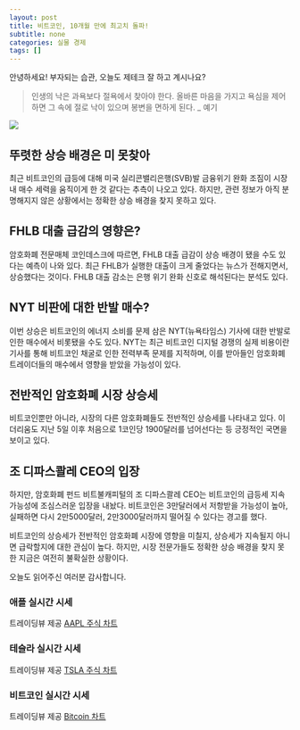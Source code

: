 ```yaml
---
layout: post
title: 비트코인, 10개월 만에 최고치 돌파!
subtitle: none
categories: 실물 경제
tags: []
---
```


안녕하세요! 부자되는 습관, 오늘도 제테크 잘 하고 계시나요?

> 인생의 낙은 과욕보다 절욕에서 찾아야 한다. 올바른 마음을 가지고 욕심을 제어하면 그 속에 절로 낙이 있으며 봉변을 면하게 된다. _ 예기





![](https://source.unsplash.com/800x450/?luxury)

##  뚜렷한 상승 배경은 미 못찾아
최근 비트코인의 급등에 대해 미국 실리콘밸리은행(SVB)발 금융위기 완화 조짐이 시장 내 매수 세력을 움직이게 한 것 같다는 추측이 나오고 있다. 하지만, 관련 정보가 아직 분명해지지 않은 상황에서는 정확한 상승 배경을 찾지 못하고 있다.

## FHLB 대출 급감의 영향은?
암호화폐 전문매체 코인데스크에 따르면, FHLB 대출 급감이 상승 배경이 됐을 수도 있다는 예측이 나와 있다. 최근 FHLB가 실행한 대출이 크게 줄었다는 뉴스가 전해지면서, 상승했다는 것이다. FHLB 대출 감소는 은행 위기 완화 신호로 해석된다는 분석도 있다.

## NYT 비판에 대한 반발 매수?
이번 상승은 비트코인의 에너지 소비를 문제 삼은 NYT(뉴욕타임스) 기사에 대한 반발로 인한 매수에서 비롯됐을 수도 있다. NYT는 최근 비트코인 디지털 경쟁의 실제 비용이란 기사를 통해 비트코인 채굴로 인한 전력부족 문제를 지적하며, 이를 받아들인 암호화폐 트레이더들의 매수에서 영향을 받았을 가능성이 있다.

## 전반적인 암호화폐 시장 상승세
비트코인뿐만 아니라, 시장의 다른 암호화폐들도 전반적인 상승세를 나타내고 있다. 이더리움도 지난 5일 이후 처음으로 1코인당 1900달러를 넘어선다는 등 긍정적인 국면을 보이고 있다.

## 조 디파스콸레 CEO의 입장
하지만, 암호화폐 펀드 비트불캐피털의 조 디파스콸레 CEO는 비트코인의 급등세 지속 가능성에 조심스러운 입장을 내놨다. 비트코인은 3만달러에서 저항받을 가능성이 높아, 실패하면 다시 2만5000달러, 2만3000달러까지 떨어질 수 있다는 경고를 했다.

비트코인의 상승세가 전반적인 암호화폐 시장에 영향을 미칠지, 상승세가 지속될지 아니면 급락할지에 대한 관심이 높다. 하지만, 시장 전문가들도 정확한 상승 배경을 찾지 못한 지금은 여전히 불확실한 상황이다.

오늘도 읽어주신 여러분 감사합니다.

### 애플 실시간 시세


<!-- TradingView Widget BEGIN -->
<div class="tradingview-widget-container">
  <div id="tradingview_6a264"></div>
  <div class="tradingview-widget-copyright">트레이딩뷰 제공 <a href="https://kr.tradingview.com/symbols/NASDAQ-AAPL/" rel="noopener" target="_blank"><span class="blue-text">AAPL 주식 차트</span></a></div>
  <script type="text/javascript" src="https://s3.tradingview.com/tv.js"></script>
  <script type="text/javascript">
  new TradingView.widget(
  {
  "autosize": true,
  "symbol": "NASDAQ:AAPL",
  "interval": "D",
  "timezone": "Asia/Seoul",
  "theme": "light",
  "style": "1",
  "locale": "kr",
  "toolbar_bg": "#f1f3f6",
  "enable_publishing": false,
  "hide_top_toolbar": true,
  "hide_legend": true,
  "save_image": false,
  "container_id": "tradingview_6a264"
}
  );
  </script>
</div>
<!-- TradingView Widget END -->


### 테슬라 실시간 시세


<!-- TradingView Widget BEGIN -->
<div class="tradingview-widget-container">
  <div id="tradingview_39d77"></div>
  <div class="tradingview-widget-copyright">트레이딩뷰 제공 <a href="https://kr.tradingview.com/symbols/NASDAQ-TSLA/" rel="noopener" target="_blank"><span class="blue-text">TSLA 주식 차트</span></a></div>
  <script type="text/javascript" src="https://s3.tradingview.com/tv.js"></script>
  <script type="text/javascript">
  new TradingView.widget(
  {
  "autosize": true,
  "symbol": "NASDAQ:TSLA",
  "interval": "D",
  "timezone": "Asia/Seoul",
  "theme": "light",
  "style": "1",
  "locale": "kr",
  "toolbar_bg": "#f1f3f6",
  "enable_publishing": false,
  "hide_top_toolbar": true,
  "hide_legend": true,
  "save_image": false,
  "container_id": "tradingview_39d77"
}
  );
  </script>
</div>
<!-- TradingView Widget END -->


### 비트코인 실시간 시세


<!-- TradingView Widget BEGIN -->
<div class="tradingview-widget-container">
  <div id="tradingview_3f91e"></div>
  <div class="tradingview-widget-copyright">트레이딩뷰 제공 <a href="https://kr.tradingview.com/symbols/BTCUSD/?exchange=BITSTAMP" rel="noopener" target="_blank"><span class="blue-text">Bitcoin 차트</span></a></div>
  <script type="text/javascript" src="https://s3.tradingview.com/tv.js"></script>
  <script type="text/javascript">
  new TradingView.widget(
  {
  "autosize": true,
  "symbol": "BITSTAMP:BTCUSD",
  "interval": "D",
  "timezone": "Asia/Seoul",
  "theme": "light",
  "style": "1",
  "locale": "kr",
  "toolbar_bg": "#f1f3f6",
  "enable_publishing": false,
  "hide_top_toolbar": true,
  "hide_legend": true,
  "save_image": false,
  "container_id": "tradingview_3f91e"
}
  );
  </script>
</div>
<!-- TradingView Widget END -->

